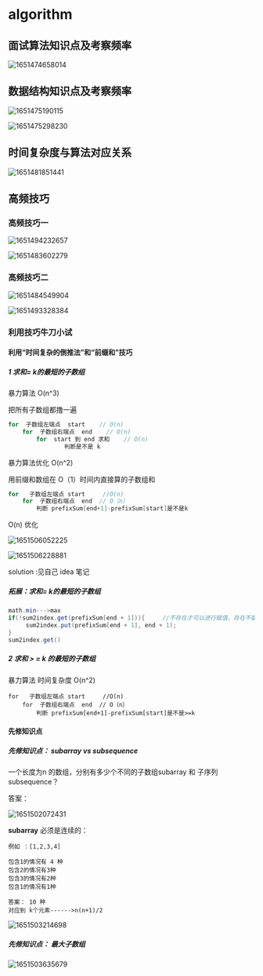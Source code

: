 # algorithm

   

## 面试算法知识点及考察频率 

![1651474658014](algorithm.assets/1651474658014.png)



## 数据结构知识点及考察频率

![1651475190115](algorithm.assets/1651475190115.png)

![1651475298230](algorithm.assets/1651475298230.png)



## 时间复杂度与算法对应关系

![1651481851441](algorithm.assets/1651481851441.png)





## 高频技巧



### 高频技巧一



![1651494232657](algorithm.assets/1651494232657.png)

![1651483602279](algorithm.assets/1651483602279.png)





### 高频技巧二

![1651484549904](algorithm.assets/1651484549904.png)

 

![1651493328384](algorithm.assets/1651493328384.png)

  



### 利用技巧牛刀小试

#### 利用“时间复杂的倒推法”和“前缀和”技巧

##### 1 求和= k的最短的子数组

暴力算法  O(n^3)

把所有子数组都撸一遍

```java
for  子数组左端点  start    // O(n)
    for  子数组右端点  end    // O(n)
        for  start 到 end 求和    // O(n)
				判断是不是 k
```



暴力算法优化 O(n^2)

用前缀和数组在 O（1）时间内直接算的子数组和

```java
for   子数组左端点 start     //O(n)
    for  子数组右端点  end  // O（n）
        判断 prefixSum[end+1]-prefixSum[start]是不是k
```



O(n)  优化

![1651506052225](algorithm.assets/1651506052225.png)

![1651506228881](algorithm.assets/1651506228881.png)

solution :见自己 idea 笔记



##### 拓展：求和= k的最短的子数组

```java
math.min--->max
if(!sum2index.get(prefixSum[end + 1])){     //不存在才可以进行赋值，存在不能进行覆盖
	 sum2index.put(prefixSum[end + 1], end + 1);
}
sum2index.get()
```





##### 2 求和 > = k 的最短的子数组

暴力算法 时间复杂度 O(n^2)

```properties
for   子数组左端点 start     //O(n)
    for  子数组右端点  end  // O（n）
        判断 prefixSum[end+1]-prefixSum[start]是不是>=k
```





#### 先修知识点

##### 先修知识点： subarray vs subsequence 

一个长度为n 的数组，分别有多少个不同的子数组subarray  和 子序列  subsequence？

答案：  

![1651502072431](algorithm.assets/1651502072431.png)

**subarray** 必须是连续的：

```properties
例如 ：[1,2,3,4]

包含1的情况有 4 种
包含2的情况有3种
包含3的情况有2种
包含1的情况有1种

答案： 10 种
对应到 k个元素------>n(n+1)/2

```

![1651503214698](algorithm.assets/1651503214698.png)



##### 先修知识点： 最大子数组

![1651503635679](algorithm.assets/1651503635679.png)

